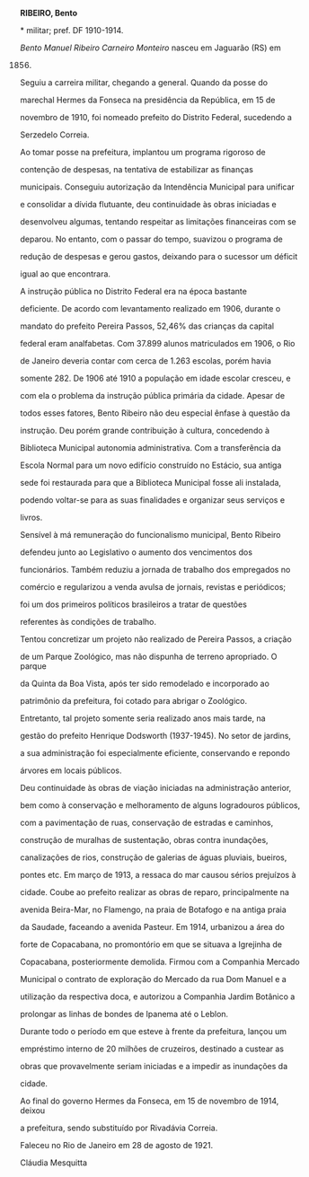 **RIBEIRO, Bento**



\* militar; pref. DF 1910-1914.



*Bento Manuel Ribeiro Carneiro Monteiro* nasceu em Jaguarão (RS) em

1856.



Seguiu a carreira militar, chegando a general. Quando da posse do

marechal Hermes da Fonseca na presidência da República, em 15 de

novembro de 1910, foi nomeado prefeito do Distrito Federal, sucedendo a

Serzedelo Correia.



Ao tomar posse na prefeitura, implantou um programa rigoroso de

contenção de despesas, na tentativa de estabilizar as finanças

municipais. Conseguiu autorização da Intendência Municipal para unificar

e consolidar a dívida flutuante, deu continuidade às obras iniciadas e

desenvolveu algumas, tentando respeitar as limitações financeiras com se

deparou. No entanto, com o passar do tempo, suavizou o programa de

redução de despesas e gerou gastos, deixando para o sucessor um déficit

igual ao que encontrara.



A instrução pública no Distrito Federal era na época bastante

deficiente. De acordo com levantamento realizado em 1906, durante o

mandato do prefeito Pereira Passos, 52,46% das crianças da capital

federal eram analfabetas. Com 37.899 alunos matriculados em 1906, o Rio

de Janeiro deveria contar com cerca de 1.263 escolas, porém havia

somente 282. De 1906 até 1910 a população em idade escolar cresceu, e

com ela o problema da instrução pública primária da cidade. Apesar de

todos esses fatores, Bento Ribeiro não deu especial ênfase à questão da

instrução. Deu porém grande contribuição à cultura, concedendo à

Biblioteca Municipal autonomia administrativa. Com a transferência da

Escola Normal para um novo edifício construído no Estácio, sua antiga

sede foi restaurada para que a Biblioteca Municipal fosse ali instalada,

podendo voltar-se para as suas finalidades e organizar seus serviços e

livros.



Sensível à má remuneração do funcionalismo municipal, Bento Ribeiro

defendeu junto ao Legislativo o aumento dos vencimentos dos

funcionários. Também reduziu a jornada de trabalho dos empregados no

comércio e regularizou a venda avulsa de jornais, revistas e periódicos;

foi um dos primeiros políticos brasileiros a tratar de questões

referentes às condições de trabalho.



Tentou concretizar um projeto não realizado de Pereira Passos, a criação

de um Parque Zoológico, mas não dispunha de terreno apropriado. O parque

da Quinta da Boa Vista, após ter sido remodelado e incorporado ao

patrimônio da prefeitura, foi cotado para abrigar o Zoológico.

Entretanto, tal projeto somente seria realizado anos mais tarde, na

gestão do prefeito Henrique Dodsworth (1937-1945). No setor de jardins,

a sua administração foi especialmente eficiente, conservando e repondo

árvores em locais públicos.



Deu continuidade às obras de viação iniciadas na administração anterior,

bem como à conservação e melhoramento de alguns logradouros públicos,

com a pavimentação de ruas, conservação de estradas e caminhos,

construção de muralhas de sustentação, obras contra inundações,

canalizações de rios, construção de galerias de águas pluviais, bueiros,

pontes etc. Em março de 1913, a ressaca do mar causou sérios prejuízos à

cidade. Coube ao prefeito realizar as obras de reparo, principalmente na

avenida Beira-Mar, no Flamengo, na praia de Botafogo e na antiga praia

da Saudade, faceando a avenida Pasteur. Em 1914, urbanizou a área do

forte de Copacabana, no promontório em que se situava a Igrejinha de

Copacabana, posteriormente demolida. Firmou com a Companhia Mercado

Municipal o contrato de exploração do Mercado da rua Dom Manuel e a

utilização da respectiva doca, e autorizou a Companhia Jardim Botânico a

prolongar as linhas de bondes de Ipanema até o Leblon.



Durante todo o período em que esteve à frente da prefeitura, lançou um

empréstimo interno de 20 milhões de cruzeiros, destinado a custear as

obras que provavelmente seriam iniciadas e a impedir as inundações da

cidade.



Ao final do governo Hermes da Fonseca, em 15 de novembro de 1914, deixou

a prefeitura, sendo substituído por Rivadávia Correia.



Faleceu no Rio de Janeiro em 28 de agosto de 1921.



Cláudia Mesquitta



